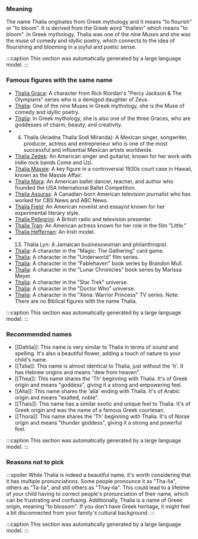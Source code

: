 ### Meaning
The name Thalia originates from Greek mythology and it means "to flourish" or "to bloom". It is derived from the Greek word "thallein" which means "to bloom". In Greek mythology, Thalia was one of the nine Muses and she was the muse of comedy and idyllic poetry, which connects to the idea of flourishing and blooming in a joyful and poetic sense.

:::caption
This section was automatically generated by a large language model.
:::

### Famous figures with the same name
- [Thalia Grace](https://en.wikipedia.org/wiki/Thalia_Grace): A character from Rick Riordan's "Percy Jackson & The Olympians" series who is a demigod daughter of Zeus.
- [Thalia](https://en.wikipedia.org/wiki/Thalia): One of the nine Muses in Greek mythology, she is the Muse of comedy and idyllic poetry.
- [Thalia](https://en.wikipedia.org/wiki/Thalia): In Greek mythology, she is also one of the three Graces, who are goddesses of charm, beauty, and creativity.
- 4. Thalía (Ariadna Thalía Sodi Miranda): A Mexican singer, songwriter, producer, actress and entrepreneur who is one of the most successful and influential Mexican artists worldwide.
- [Thalia Zedek](https://en.wikipedia.org/wiki/Thalia_Zedek): An American singer and guitarist, known for her work with indie rock bands Come and Uzi.
- [Thalia Massie](https://en.wikipedia.org/wiki/Thalia_Massie): A key figure in a controversial 1930s court case in Hawaii, known as the Massie Affair.
- [Thalia Mara](https://en.wikipedia.org/wiki/Thalia_Mara): An American ballet dancer, teacher, and author who founded the USA International Ballet Competition.
- [Thalia Assuras](https://en.wikipedia.org/wiki/Thalia_Assuras): A Canadian-born American television journalist who has worked for CBS News and ABC News.
- [Thalia Field](https://en.wikipedia.org/wiki/Thalia_Field): An American novelist and essayist known for her experimental literary style.
- [Thalia Pellegrini](https://en.wikipedia.org/wiki/Thalia_Pellegrini): A British radio and television presenter.
- [Thalia Tran](https://en.wikipedia.org/wiki/Thalia_Tran): An American actress known for her role in the film "Little."
- [Thalia Heffernan](https://en.wikipedia.org/wiki/Thalia_Heffernan): An Irish model.
- 13. Thalia Lyn: A Jamaican businesswoman and philanthropist.
- [Thalia](https://en.wikipedia.org/wiki/Thalia): A character in the "Magic: The Gathering" card game.
- [Thalia](https://en.wikipedia.org/wiki/Thalia): A character in the "Underworld" film series.
- [Thalia](https://en.wikipedia.org/wiki/Thalia): A character in the "Fablehaven" book series by Brandon Mull.
- [Thalia](https://en.wikipedia.org/wiki/Thalia): A character in the "Lunar Chronicles" book series by Marissa Meyer.
- [Thalia](https://en.wikipedia.org/wiki/Thalia): A character in the "Star Trek" universe.
- [Thalia](https://en.wikipedia.org/wiki/Thalia): A character in the "Doctor Who" universe.
- [Thalia](https://en.wikipedia.org/wiki/Thalia): A character in the "Xena: Warrior Princess" TV series.
Note: There are no Biblical figures with the name Thalia.

:::caption
This section was automatically generated by a large language model.
:::

### Recommended names
- [[Dahlia]]: This name is very similar to Thalia in terms of sound and spelling. It's also a beautiful flower, adding a touch of nature to your child's name.
- [[Talia]]: This name is almost identical to Thalia, just without the 'h'. It has Hebrew origins and means "dew from heaven".
- [[Thea]]: This name shares the 'Th' beginning with Thalia. It's of Greek origin and means "goddess", giving it a strong and empowering feel.
- [[Alia]]: This name shares the 'alia' ending with Thalia. It's of Arabic origin and means "exalted, noble".
- [[Thais]]: This name has a similar exotic and unique feel to Thalia. It's of Greek origin and was the name of a famous Greek courtesan.
- [[Thora]]: This name shares the 'Th' beginning with Thalia. It's of Norse origin and means "thunder goddess", giving it a strong and powerful feel.

:::caption
This section was automatically generated by a large language model.
:::

### Reasons not to pick
:::spoiler
While Thalia is indeed a beautiful name, it's worth considering that it has multiple pronunciations. Some people pronounce it as "Tha-lia", others as "Ta-lia", and still others as "Thay-lia". This could lead to a lifetime of your child having to correct people's pronunciation of their name, which can be frustrating and confusing. Additionally, Thalia is a name of Greek origin, meaning "to blossom". If you don't have Greek heritage, it might feel a bit disconnected from your family's cultural background.
:::

:::caption
This section was automatically generated by a large language model.
:::